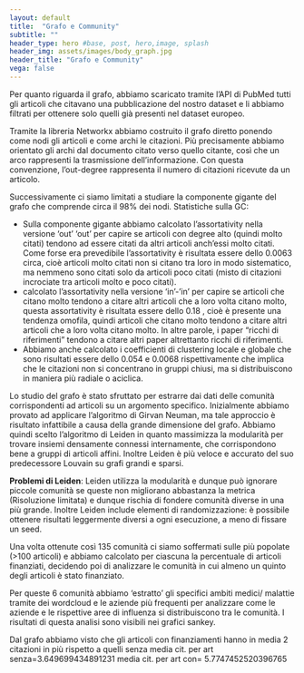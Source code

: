 ```yaml
---
layout: default
title:  "Grafo e Community"
subtitle: ""
header_type: hero #base, post, hero,image, splash
header_img: assets/images/body_graph.jpg
header_title: "Grafo e Community"
vega: false
---
```


Per quanto riguarda il grafo, abbiamo scaricato tramite l’API di PubMed tutti gli articoli che citavano una pubblicazione del nostro dataset e li  abbiamo filtrati per ottenere solo quelli già presenti nel dataset europeo.

Tramite la libreria Networkx abbiamo costruito il grafo diretto ponendo come nodi gli articoli e come archi le citazioni. Più precisamente abbiamo orientato gli archi dal documento citato verso quello citante, così che un arco rappresenti la trasmissione dell’informazione. Con questa convenzione, l’out-degree rappresenta il numero di citazioni ricevute da un articolo.

Successivamente ci siamo limitati a studiare la componente gigante del grafo che comprende circa il 98% dei nodi.
Statistiche sulla GC: 

<ul>
  <li>Sulla componente gigante abbiamo calcolato l’assortativity nella versione ‘out’ ‘out’ 
per capire se articoli con degree alto (quindi molto citati) tendono ad essere citati da altri articoli anch’essi molto citati. Come forse era prevedibile l’assortativity è risultata essere dello 0.0063 circa, cioè articoli molto citati non si citano tra loro in modo sistematico, ma nemmeno sono citati solo da articoli poco citati (misto di citazioni incrociate tra articoli molto e poco citati).</li>
  <li>calcolato l’assortativity nella versione ‘in’-’in’ per capire se articoli che citano molto tendono a citare altri articoli che a loro volta citano molto, questa assortativity è risultata essere dello 0.18 , cioè è presente una tendenza omofila, quindi articoli che citano molto tendono a citare altri articoli che a loro volta citano molto. In altre parole, i paper “ricchi di riferimenti” tendono a citare altri paper altrettanto ricchi di riferimenti.</li>
  <li>Abbiamo anche calcolato i coefficienti di clustering locale e globale che sono risultati essere dello 0.054 e 0.0068 rispettivamente che implica che le citazioni non si concentrano in gruppi chiusi, ma si distribuiscono in maniera più radiale o aciclica.</li>
</ul>

Lo studio del grafo è stato sfruttato per estrarre dai dati delle comunità corrispondenti ad articoli su un argomento specifico. Inizialmente abbiamo provato ad applicare l’algoritmo di Girvan Neuman, ma tale approccio è risultato infattibile a causa della grande dimensione del grafo. Abbiamo quindi scelto l’algoritmo di Leiden in quanto massimizza la modularità per trovare insiemi densamente connessi internamente, che corrispondono bene a gruppi di articoli affini. Inoltre Leiden è più veloce e accurato del suo predecessore Louvain su grafi grandi e sparsi. 

<strong>Problemi di Leiden</strong>: Leiden utilizza la modularità e dunque può ignorare piccole comunità se queste non migliorano abbastanza la metrica (Risoluzione limitata) e dunque rischia di fondere comunità diverse in una più grande. Inoltre Leiden include elementi di randomizzazione: è possibile ottenere risultati leggermente diversi a ogni esecuzione, a meno di fissare un seed.

Una volta ottenute così 135 comunità ci siamo soffermati sulle più popolate (>100 articoli) e abbiamo calcolato per ciascuna la percentuale di articoli finanziati, decidendo poi di analizzare le comunità in cui almeno un quinto degli articoli è stato finanziato. 

Per queste 6 comunità abbiamo ‘estratto’ gli specifici ambiti medici/ malattie tramite dei wordcloud e le aziende più frequenti per analizzare come le aziende e le rispettive aree di influenza si distribuiscono tra le comunità. I risultati di questa analisi sono visibili nei grafici sankey.

Dal grafo abbiamo visto che gli articoli con finanziamenti hanno in media 2 citazioni in più rispetto a quelli senza
media cit. per art senza=3.649699434891231
media cit. per art con= 5.7747452520396765

